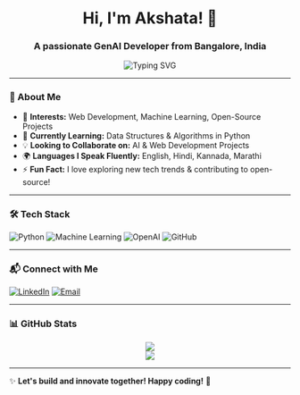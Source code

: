 <h1 align="center">Hi, I'm Akshata! 👋</h1>
<h3 align="center">A passionate GenAI Developer from Bangalore, India</h3>

<p align="center">
  <img src="https://readme-typing-svg.herokuapp.com?font=Fira+Code&weight=600&size=20&duration=4000&pause=1000&color=F75C7E&center=true&vCenter=true&width=600&lines=Web+Development+%7C+Machine+Learning+%7C+AI;Open+Source+Enthusiast+%7C+Tech+Explorer;Pythonista+%7C+Building+Innovative+Projects" alt="Typing SVG" />
</p>

---

### 🚀 About Me
- 👀 **Interests:** Web Development, Machine Learning, Open-Source Projects  
- 🌱 **Currently Learning:** Data Structures & Algorithms in Python  
- 💡 **Looking to Collaborate on:** AI & Web Development Projects  
- 🌍 **Languages I Speak Fluently:** English, Hindi, Kannada, Marathi  
- ⚡ **Fun Fact:** I love exploring new tech trends & contributing to open-source!  

---

### 🛠️ Tech Stack
![Python](https://img.shields.io/badge/Python-3776AB?style=for-the-badge&logo=python&logoColor=white) 
![Machine Learning](https://img.shields.io/badge/Machine%20Learning-%23F7931E?style=for-the-badge&logo=scikit-learn&logoColor=white)
![OpenAI](https://img.shields.io/badge/OpenAI-412991?style=for-the-badge&logo=openai&logoColor=white)
![GitHub](https://img.shields.io/badge/GitHub-181717?style=for-the-badge&logo=github&logoColor=white)

---

### 📬 Connect with Me
[![LinkedIn](https://img.shields.io/badge/LinkedIn-0A66C2?style=for-the-badge&logo=linkedin&logoColor=white)](https://www.linkedin.com/in/akshata-biradar-bb6306257/)
[![Email](https://img.shields.io/badge/Email-D14836?style=for-the-badge&logo=gmail&logoColor=white)](mailto:akshatabiradars2003@gmail.com)

---

### 📊 GitHub Stats
<p align="center">
  <img src="https://github-readme-streak-stats.herokuapp.com/?user=akshatabiradars&theme=radical&hide_border=true" />
  <br>
  <img src="https://github-readme-stats.vercel.app/api?username=akshatabiradars&show_icons=true&theme=radical&hide_border=true" />
</p>

---

✨ **Let's build and innovate together! Happy coding!** 🚀  

